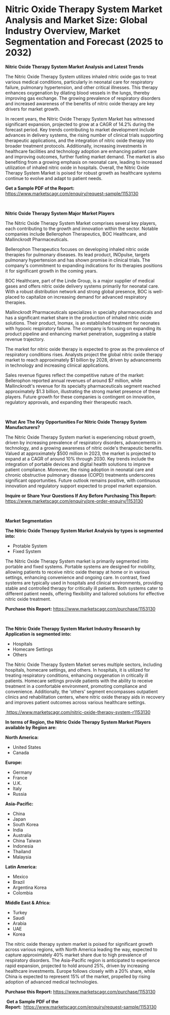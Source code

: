<p><h1>Nitric Oxide Therapy System Market Analysis and Market Size: Global Industry Overview, Market Segmentation and Forecast (2025 to 2032)</h1></p><p><strong>Nitric Oxide Therapy System Market Analysis and Latest Trends</strong></p>
<p><p>The Nitric Oxide Therapy System utilizes inhaled nitric oxide gas to treat various medical conditions, particularly in neonatal care for respiratory failure, pulmonary hypertension, and other critical illnesses. This therapy enhances oxygenation by dilating blood vessels in the lungs, thereby improving gas exchange. The growing prevalence of respiratory disorders and increased awareness of the benefits of nitric oxide therapy are key drivers for market growth.</p><p>In recent years, the Nitric Oxide Therapy System Market has witnessed significant expansion, projected to grow at a CAGR of 14.2% during the forecast period. Key trends contributing to market development include advances in delivery systems, the rising number of clinical trials supporting therapeutic applications, and the integration of nitric oxide therapy into broader treatment protocols. Additionally, increasing investments in healthcare facilities and technology adoption are enhancing patient care and improving outcomes, further fueling market demand. The market is also benefiting from a growing emphasis on neonatal care, leading to increased utilization of inhaled nitric oxide in hospitals. Overall, the Nitric Oxide Therapy System Market is poised for robust growth as healthcare systems continue to evolve and adapt to patient needs.</p></p>
<p><strong>Get a Sample PDF of the Report:&nbsp;</strong> <a href="https://www.marketscagr.com/enquiry/request-sample/1153130?utm_campaign=3269&utm_medium=2&utm_source=Github&utm_content=ia&utm_term=13042025&utm_id=nitric-oxide-therapy-system">https://www.marketscagr.com/enquiry/request-sample/1153130</a></p>
<p>&nbsp;</p>
<p><strong>Nitric Oxide Therapy System Major Market Players</strong></p>
<p><p>The Nitric Oxide Therapy System Market comprises several key players, each contributing to the growth and innovation within the sector. Notable companies include Bellerophon Therapeutics, BOC Healthcare, and Mallinckrodt Pharmaceuticals.</p><p>Bellerophon Therapeutics focuses on developing inhaled nitric oxide therapies for pulmonary diseases. Its lead product, INOpulse, targets pulmonary hypertension and has shown promise in clinical trials. The company's commitment to expanding indications for its therapies positions it for significant growth in the coming years.</p><p>BOC Healthcare, part of the Linde Group, is a major supplier of medical gases and offers nitric oxide delivery systems primarily for neonatal care. With a robust distribution network and strong global presence, BOC is well-placed to capitalize on increasing demand for advanced respiratory therapies.</p><p>Mallinckrodt Pharmaceuticals specializes in specialty pharmaceuticals and has a significant market share in the production of inhaled nitric oxide solutions. Their product, Inomax, is an established treatment for neonates with hypoxic respiratory failure. The company is focusing on expanding its product pipeline and enhancing market penetration, suggesting a stable revenue trajectory.</p><p>The market for nitric oxide therapy is expected to grow as the prevalence of respiratory conditions rises. Analysts project the global nitric oxide therapy market to reach approximately $1 billion by 2028, driven by advancements in technology and increasing clinical applications.</p><p>Sales revenue figures reflect the competitive nature of the market: Bellerophon reported annual revenues of around $7 million, while Mallinckrodt's revenue for its specialty pharmaceuticals segment reached approximately $1.3 billion, illustrating the strong market presence of these players. Future growth for these companies is contingent on innovation, regulatory approvals, and expanding their therapeutic reach.</p></p>
<p>&nbsp;</p>
<p><strong>What Are The Key Opportunities For Nitric Oxide Therapy System Manufacturers?</strong></p>
<p><p>The Nitric Oxide Therapy System market is experiencing robust growth, driven by increasing prevalence of respiratory disorders, advancements in technology, and a growing awareness of nitric oxide's therapeutic benefits. Valued at approximately $500 million in 2023, the market is projected to expand at a CAGR of around 10% through 2030. Key trends include the integration of portable devices and digital health solutions to improve patient compliance. Moreover, the rising adoption in neonatal care and chronic obstructive pulmonary disease (COPD) treatments underscores significant opportunities. Future outlook remains positive, with continuous innovation and regulatory support expected to propel market expansion.</p></p>
<p><strong>Inquire or Share Your Questions If Any Before Purchasing This Report:</strong> <a href="https://www.marketscagr.com/enquiry/pre-order-enquiry/1153130?utm_campaign=3269&utm_medium=2&utm_source=Github&utm_content=ia&utm_term=13042025&utm_id=nitric-oxide-therapy-system">https://www.marketscagr.com/enquiry/pre-order-enquiry/1153130</a></p>
<p>&nbsp;</p>
<p><strong>Market Segmentation</strong></p>
<p><strong>The Nitric Oxide Therapy System Market Analysis by types is segmented into:</strong></p>
<p><ul><li>Protable System</li><li>Fixed System</li></ul></p>
<p><p>The Nitric Oxide Therapy System market is primarily segmented into portable and fixed systems. Portable systems are designed for mobility, allowing patients to receive nitric oxide therapy at home or in various settings, enhancing convenience and ongoing care. In contrast, fixed systems are typically used in hospitals and clinical environments, providing stable and controlled therapy for critically ill patients. Both systems cater to different patient needs, offering flexibility and tailored solutions for effective nitric oxide treatment.</p></p>
<p><strong>Purchase this Report:&nbsp;</strong><a href="https://www.marketscagr.com/purchase/1153130?utm_campaign=3269&utm_medium=2&utm_source=Github&utm_content=ia&utm_term=13042025&utm_id=nitric-oxide-therapy-system">https://www.marketscagr.com/purchase/1153130</a></p>
<p>&nbsp;</p>
<p><strong>The Nitric Oxide Therapy System Market Industry Research by Application is segmented into:</strong></p>
<p><ul><li>Hospitals</li><li>Homecare Settings</li><li>Others</li></ul></p>
<p><p>The Nitric Oxide Therapy System Market serves multiple sectors, including hospitals, homecare settings, and others. In hospitals, it is utilized for treating respiratory conditions, enhancing oxygenation in critically ill patients. Homecare settings provide patients with the ability to receive treatment in a comfortable environment, promoting compliance and convenience. Additionally, the 'others' segment encompasses outpatient clinics and rehabilitation centers, where nitric oxide therapy aids in recovery and improves patient outcomes across various healthcare settings.</p></p>
<p><a href="https://www.marketscagr.com/nitric-oxide-therapy-system-r1153130?utm_campaign=3269&utm_medium=2&utm_source=Github&utm_content=ia&utm_term=13042025&utm_id=nitric-oxide-therapy-system">&nbsp;https://www.marketscagr.com/nitric-oxide-therapy-system-r1153130</a></p>
<p><strong>In terms of Region, the Nitric Oxide Therapy System Market Players available by Region are:</strong></p>
<p>
    <p> <strong> North America: </strong>
        <ul>
            <li>United States</li>
            <li>Canada</li>
        </ul>
        </p> 
    <p> <strong> Europe: </strong>
        <ul>
            <li>Germany</li>
            <li>France</li>
            <li>U.K.</li>
            <li>Italy</li>
            <li>Russia</li>
        </ul>
        </p> 
    <p> <strong> Asia-Pacific: </strong>
        <ul>
            <li>China</li>
            <li>Japan</li>
            <li>South Korea</li>
            <li>India</li>
            <li>Australia</li>
            <li>China Taiwan</li>
            <li>Indonesia</li>
            <li>Thailand</li>
            <li>Malaysia</li>
        </ul>
        </p> 
    <p> <strong> Latin America: </strong>
        <ul>
            <li>Mexico</li>
            <li>Brazil</li>
            <li>Argentina Korea</li>
            <li>Colombia</li>
        </ul>
        </p> 
    <p> <strong> Middle East & Africa: </strong>
        <ul>
            <li>Turkey</li>
            <li>Saudi</li>
            <li>Arabia</li>
            <li>UAE</li>
            <li>Korea</li>
        </ul>
    </p>
    </p>
<p><p>The nitric oxide therapy system market is poised for significant growth across various regions, with North America leading the way, expected to capture approximately 40% market share due to high prevalence of respiratory disorders. The Asia-Pacific region is anticipated to experience rapid expansion, projected to hold around 25%, driven by increasing healthcare investments. Europe follows closely with a 20% share, while China is expected to represent 15% of the market, propelled by rising adoption of advanced medical technologies.</p></p>
<p><strong>Purchase this Report: </strong><a href="https://www.marketscagr.com/purchase/1153130?utm_campaign=3269&utm_medium=2&utm_source=Github&utm_content=ia&utm_term=13042025&utm_id=nitric-oxide-therapy-system">https://www.marketscagr.com/purchase/1153130</a></p>
<p>&nbsp;<strong>Get a Sample PDF of the Report:&nbsp;&nbsp;</strong><a href="https://www.marketscagr.com/enquiry/request-sample/1153130?utm_campaign=3269&utm_medium=2&utm_source=Github&utm_content=ia&utm_term=13042025&utm_id=nitric-oxide-therapy-system">https://www.marketscagr.com/enquiry/request-sample/1153130</a></p>
<p><strong></strong></p>
<p><p></p><p></p><p></p></p>